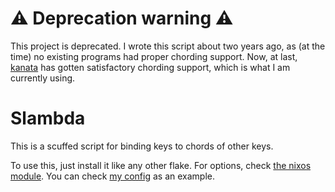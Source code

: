 # ⚠️ Deprecation warning ⚠️

This project is deprecated. I wrote this script about two years ago, as (at the time) no existing programs had proper chording support. Now, at last, [kanata](https://github.com/jtroo/kanata) has gotten satisfactory chording support, which is what I am currently using.

# Slambda

This is a scuffed script for binding keys to chords of other keys.

To use this, just install it like any other flake. For options, check [the nixos module](./nixos-module.nix). You can check [my config](https://github.com/Mateiadrielrafael/everything-nix/blob/1103b38c5de11edbc94fe33e45cb2645d43d72ef/hosts/nixos/common/optional/services/slambda.nix) as an example.
